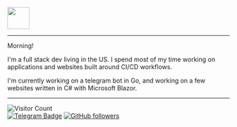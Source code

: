 [<img src="https://smorote.com/img/Morote_white_underline.svg" height="50">](https://smorote.com)

---

Morning!


I'm a full stack dev living in the US. I spend most of my time working on applications and websites built around CI/CD workflows. 

I'm currently working on a telegram bot in Go, and working on a few websites written in C# with Microsoft Blazor.

---

![Visitor Count](https://profile-counter.glitch.me/Grazerquart/count.svg)
<br/>
[![Telegram Badge](https://img.shields.io/badge/-Grazerquart-grey?style=flat-square&logo=Telegram&logoColor=white&link=https://t.me/Grazerquart)](https://telegram.org/@Grazerquart)
[![GitHub followers](https://img.shields.io/github/followers/Grazerquart?style=social)](https://www.github.com/Grazerquart)
